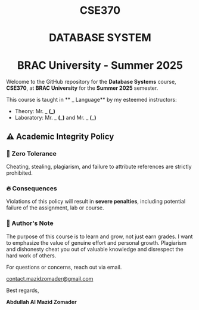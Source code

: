# <h1 align = "center">CSE370</h1>
## <h1 align = "center">DATABASE SYSTEM</h1>
# <h1 align = "center">BRAC University - Summer 2025</h1>
Welcome to the GitHub repository for the **Database Systems** course, **CSE370**, at **BRAC University** for the **Summer 2025** semester.

This course is taught in ** _ Language** by my esteemed instructors:
- Theory: Mr. _ **(_)**
- Laboratory: Mr. _ **(_)** and Mr. _ **(_)**

## ⚠️ Academic Integrity Policy

### 🚫 Zero Tolerance
Cheating, stealing, plagiarism, and failure to attribute references are strictly prohibited.

### 🔥 Consequences
Violations of this policy will result in **severe penalties**, including potential failure of the assignment, lab or course.

### 📢 Author's Note
The purpose of this course is to learn and grow, not just earn grades. I want to emphasize the value of genuine effort and personal growth. Plagiarism and dishonesty cheat you out of valuable knowledge and disrespect the hard work of others.


For questions or concerns, reach out via email.

contact.mazidzomader@gmail.com

Best regards,

**Abdullah Al Mazid Zomader**

